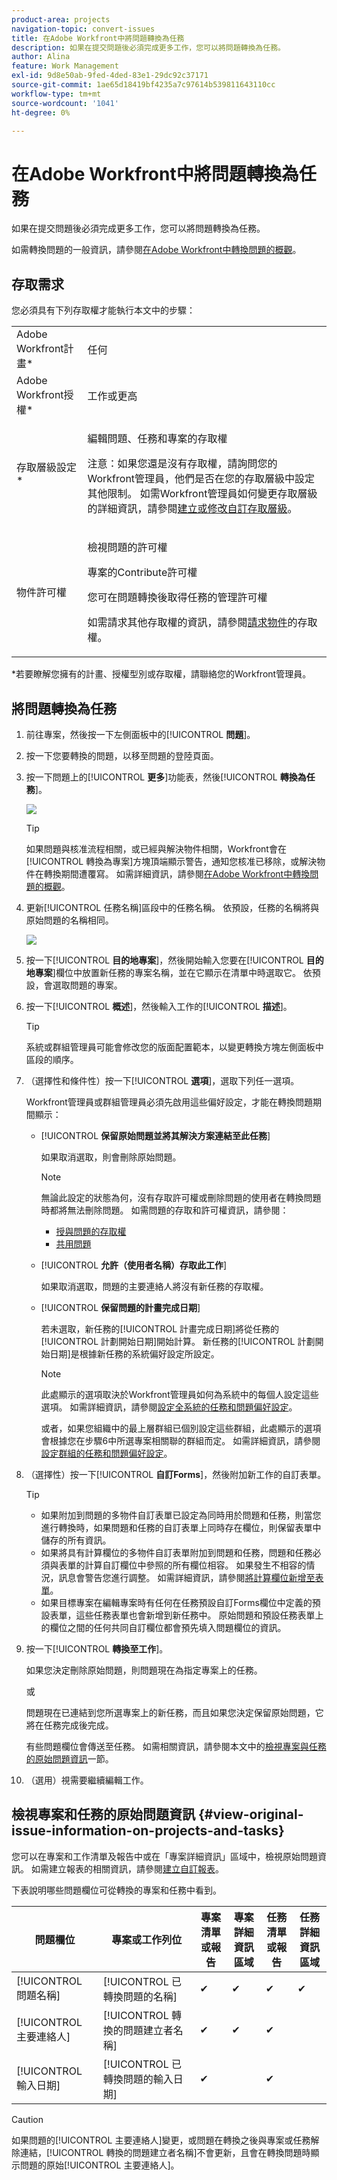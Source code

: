 ```yaml
---
product-area: projects
navigation-topic: convert-issues
title: 在Adobe Workfront中將問題轉換為任務
description: 如果在提交問題後必須完成更多工作，您可以將問題轉換為任務。
author: Alina
feature: Work Management
exl-id: 9d8e50ab-9fed-4ded-83e1-29dc92c37171
source-git-commit: 1ae65d18419bf4235a7c97614b539811643110cc
workflow-type: tm+mt
source-wordcount: '1041'
ht-degree: 0%

---
```


# 在Adobe Workfront中將問題轉換為任務

如果在提交問題後必須完成更多工作，您可以將問題轉換為任務。

如需轉換問題的一般資訊，請參閱[在Adobe Workfront中轉換問題的概觀](../../../manage-work/issues/convert-issues/convert-issues.md)。

## 存取需求

您必須具有下列存取權才能執行本文中的步驟：

<table style="table-layout:auto"> 
 <col> 
 <col> 
 <tbody> 
  <tr> 
   <td role="rowheader">Adobe Workfront計畫*</td> 
   <td> <p>任何</p> </td> 
  </tr> 
  <tr> 
   <td role="rowheader">Adobe Workfront授權*</td> 
   <td> <p>工作或更高</p> </td> 
  </tr> 
  <tr> 
   <td role="rowheader">存取層級設定*</td> 
   <td> <p>編輯問題、任務和專案的存取權</p> <p>注意：如果您還是沒有存取權，請詢問您的Workfront管理員，他們是否在您的存取層級中設定其他限制。 如需Workfront管理員如何變更存取層級的詳細資訊，請參閱<a href="../../../administration-and-setup/add-users/configure-and-grant-access/create-modify-access-levels.md" class="MCXref xref">建立或修改自訂存取層級</a>。</p> </td> 
  </tr> 
  <tr> 
   <td role="rowheader">物件許可權</td> 
   <td> <p>檢視問題的許可權</p> <p>專案的Contribute許可權</p> <p>您可在問題轉換後取得任務的管理許可權</p> <p>如需請求其他存取權的資訊，請參閱<a href="../../../workfront-basics/grant-and-request-access-to-objects/request-access.md" class="MCXref xref">請求物件</a>的存取權。</p> </td> 
  </tr> 
 </tbody> 
</table>

*若要瞭解您擁有的計畫、授權型別或存取權，請聯絡您的Workfront管理員。

## 將問題轉換為任務

1. 前往專案，然後按一下左側面板中的&#x200B;[!UICONTROL **問題**]。
1. 按一下您要轉換的問題，以移至問題的登陸頁面。
1. 按一下問題上的&#x200B;[!UICONTROL **更多**]&#x200B;功能表，然後&#x200B;[!UICONTROL **轉換為任務**]。

   ![](assets/qs-issue-more-menu-highlighted-350x469.png)

   >[!TIP]
   >
   >如果問題與核准流程相關，或已經與解決物件相關，Workfront會在[!UICONTROL 轉換為專案]方塊頂端顯示警告，通知您核准已移除，或解決物件在轉換期間遭覆寫。 如需詳細資訊，請參閱[在Adobe Workfront中轉換問題的概觀](../../../manage-work/issues/convert-issues/convert-issues.md)。

1. 更新[!UICONTROL 任務名稱]區段中的任務名稱。 依預設，任務的名稱將與原始問題的名稱相同。

   ![](assets/convert-to-task-box-nwe.png)

1. 按一下&#x200B;[!UICONTROL **目的地專案**]，然後開始輸入您要在&#x200B;[!UICONTROL **目的地專案**]&#x200B;欄位中放置新任務的專案名稱，並在它顯示在清單中時選取它。 依預設，會選取問題的專案。

1. 按一下&#x200B;[!UICONTROL **概述**]，然後輸入工作的&#x200B;[!UICONTROL **描述**]。

   >[!TIP]
   >
   >   系統或群組管理員可能會修改您的版面配置範本，以變更轉換方塊左側面板中區段的順序。

1. （選擇性和條件性）按一下&#x200B;[!UICONTROL **選項**]，選取下列任一選項。

   Workfront管理員或群組管理員必須先啟用這些偏好設定，才能在轉換問題期間顯示：

   * [!UICONTROL **保留原始問題並將其解決方案連結至此任務**]

     如果取消選取，則會刪除原始問題。

     >[!NOTE]
     >
     >無論此設定的狀態為何，沒有存取許可權或刪除問題的使用者在轉換問題時都將無法刪除問題。 如需問題的存取和許可權資訊，請參閱：
     >   
     >   * [授與問題的存取權](../../../administration-and-setup/add-users/configure-and-grant-access/grant-access-issues.md)
     >   * [共用問題](../../../workfront-basics/grant-and-request-access-to-objects/share-an-issue.md)
     >   
     >

   * [!UICONTROL **允許（使用者名稱）存取此工作**]

     如果取消選取，問題的主要連絡人將沒有新任務的存取權。

   * [!UICONTROL **保留問題的計畫完成日期**]

     若未選取，新任務的[!UICONTROL 計畫完成日期]將從任務的[!UICONTROL 計劃開始日期]開始計算。 新任務的[!UICONTROL 計劃開始日期]是根據新任務的系統偏好設定所設定。

     >[!NOTE]
     >
     >
     >此處顯示的選項取決於Workfront管理員如何為系統中的每個人設定這些選項。 如需詳細資訊，請參閱[設定全系統的任務和問題偏好設定](../../../administration-and-setup/set-up-workfront/configure-system-defaults/set-task-issue-preferences.md)。
     >
     >或者，如果您組織中的最上層群組已個別設定這些群組，此處顯示的選項會根據您在步驟6中所選專案相關聯的群組而定。 如需詳細資訊，請參閱[設定群組的任務和問題偏好設定](../../../administration-and-setup/manage-groups/create-and-manage-groups/configure-task-issue-preferences-group.md)。

1. （選擇性）按一下&#x200B;[!UICONTROL **自訂Forms**]，然後附加新工作的自訂表單。

   >[!TIP]
   >
   >* 如果附加到問題的多物件自訂表單已設定為同時用於問題和任務，則當您進行轉換時，如果問題和任務的自訂表單上同時存在欄位，則保留表單中儲存的所有資訊。
   >* 如果將具有計算欄位的多物件自訂表單附加到問題和任務，問題和任務必須與表單的計算自訂欄位中參照的所有欄位相容。 如果發生不相容的情況，訊息會警告您進行調整。 如需詳細資訊，請參閱[將計算欄位新增至表單](/help/quicksilver/administration-and-setup/customize-workfront/create-manage-custom-forms/form-designer/design-a-form/add-a-calculated-field.md)。
   >* 如果目標專案在編輯專案時有任何在任務預設自訂Forms欄位中定義的預設表單，這些任務表單也會新增到新任務中。 原始問題和預設任務表單上的欄位之間的任何共同自訂欄位都會預先填入問題欄位的資訊。


1. 按一下&#x200B;[!UICONTROL **轉換至工作**]。

   如果您決定刪除原始問題，則問題現在為指定專案上的任務。

   或

   問題現在已連結到您所選專案上的新任務，而且如果您決定保留原始問題，它將在任務完成後完成。

   有些問題欄位會傳送至任務。 如需相關資訊，請參閱本文中的[檢視專案與任務的原始問題資訊](#view-original-issue-information-on-projects-and-tasks)一節。

1. （選用）視需要繼續編輯工作。

## 檢視專案和任務的原始問題資訊 {#view-original-issue-information-on-projects-and-tasks}

您可以在專案和工作清單及報告中或在「專案詳細資訊」區域中，檢視原始問題資訊。 如需建立報表的相關資訊，請參閱[建立自訂報表](../../../reports-and-dashboards/reports/creating-and-managing-reports/create-custom-report.md)。

下表說明哪些問題欄位可從轉換的專案和任務中看到。

| 問題欄位 | 專案或工作列位 | 專案清單或報告 | 專案詳細資訊區域 | 任務清單或報告 | 任務詳細資訊區域 |
|---|---|---|---|---|---|
| [!UICONTROL 問題名稱] | [!UICONTROL 已轉換問題的名稱] | ✔ | ✔ | ✔ | ✔ |
| [!UICONTROL 主要連絡人] | [!UICONTROL 轉換的問題建立者名稱] | ✔ | ✔ | ✔ |
| [!UICONTROL 輸入日期] | [!UICONTROL 已轉換問題的輸入日期] | ✔ |  | ✔ |


>[!CAUTION]
>
>如果問題的[!UICONTROL 主要連絡人]變更，或問題在轉換之後與專案或任務解除連結，[!UICONTROL 轉換的問題建立者名稱]不會更新，且會在轉換問題時顯示問題的原始[!UICONTROL 主要連絡人]。
